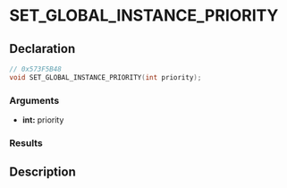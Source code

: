 # SET_GLOBAL_INSTANCE_PRIORITY

## Declaration
```cpp
// 0x573F5B48
void SET_GLOBAL_INSTANCE_PRIORITY(int priority);
```

### Arguments
- **int:** priority

### Results

## Description
